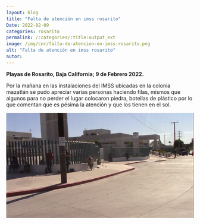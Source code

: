 ```yaml
---
layout: blog
title: "Falta de atención en imss rosarito"
Date: 2022-02-09
categories: rosarito
permalink: /:categories/:title:output_ext
image: /img/cnr/falta-de-atencion-en-imss-rosarito.png
alt: "Falta de atención en imss rosarito"
autor:
---
```


**Playas de Rosarito, Baja California; 9 de Febrero 2022.** 

Por la mañana en las instalaciones del IMSS ubicadas en la colonia mazatlán se pudo apreciar varias personas haciendo filas, mismos que algunos para no perder el lugar colocaron piedra, botellas de plástico por lo que comentan que es pésima la atención y que los tienen en el sol. 

<div id="carouselExampleSlidesOnly" class="carousel slide" data-ride="carousel">
  <div class="carousel-inner">
    <div class="carousel-item active">
       <img class="d-block w-100" src="/img/cnr/falta-de-atencion-en-imss-rosarito.png" loading="lazy"  alt="Falta de atención en imss rosarito">
    </div>
  </div>
</div>
